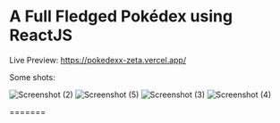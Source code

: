 # A Full Fledged Pokédex using ReactJS

Live Preview: https://pokedexx-zeta.vercel.app/

Some shots:

![Screenshot (2)](https://github.com/user-attachments/assets/8df963ed-4642-45fe-9ca6-101bd0ba9f71)
![Screenshot (5)](https://github.com/user-attachments/assets/2c7562e8-df05-4848-9151-16af8b4d1927)
![Screenshot (3)](https://github.com/user-attachments/assets/56c97a64-1136-4667-97c8-e27412f7f12e)
![Screenshot (4)](https://github.com/user-attachments/assets/2897e880-06bd-4864-b8a7-141770434777)

=======

